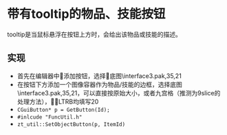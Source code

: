 # 带有tooltip的物品、技能按钮

tooltip是当鼠标悬浮在按钮上方时，会给出该物品或技能的描述。

## 实现

- 首先在编辑器中添加按钮，选择底图\interface3.pak,35,21
- 在按钮下方添加一个图像容器作为物品/技能的边框，选择底图\interface3.pak,35,21，可以直接按原始大小，或者九宫格（推测为9slice的处理方法），LTRB均填写20
- `CGuiButton* p = GetButton(Id);`
- `#inlcude "FuncUtil.h"`
- `zt_util::SetObjectButton(p, ItemId)`
